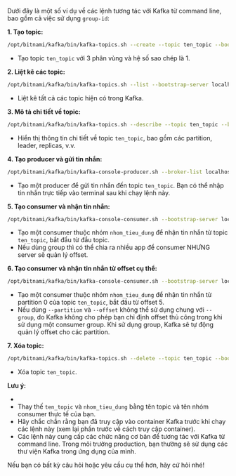 Dưới đây là một số ví dụ về các lệnh tương tác với Kafka từ command line, bao gồm cả việc sử dụng `group-id`:

**1. Tạo topic:**

```bash
/opt/bitnami/kafka/bin/kafka-topics.sh --create --topic ten_topic --bootstrap-server localhost:9092 --partitions 3 --replication-factor 1
```

* Tạo topic `ten_topic` với 3 phân vùng và hệ số sao chép là 1.

**2. Liệt kê các topic:**

```bash
/opt/bitnami/kafka/bin/kafka-topics.sh --list --bootstrap-server localhost:9092
```

* Liệt kê tất cả các topic hiện có trong Kafka.

**3. Mô tả chi tiết về topic:**

```bash
/opt/bitnami/kafka/bin/kafka-topics.sh --describe --topic ten_topic --bootstrap-server localhost:9092
```

* Hiển thị thông tin chi tiết về topic `ten_topic`, bao gồm các partition, leader, replicas, v.v.

**4. Tạo producer và gửi tin nhắn:**

```bash
/opt/bitnami/kafka/bin/kafka-console-producer.sh --broker-list localhost:9092 --topic ten_topic
```

* Tạo một producer để gửi tin nhắn đến topic `ten_topic`. Bạn có thể nhập tin nhắn trực tiếp vào terminal sau khi chạy lệnh này.

**5. Tạo consumer và nhận tin nhắn:**

```bash
/opt/bitnami/kafka/bin/kafka-console-consumer.sh --bootstrap-server localhost:9092 --topic ten_topic --from-beginning --group nhom_tieu_dung
```

* Tạo một consumer thuộc nhóm `nhom_tieu_dung` để nhận tin nhắn từ topic `ten_topic`, bắt đầu từ đầu topic.
* Nếu dùng group thì có thể chia ra nhiều app để consumer NHƯNG server sẽ quản lý offset.

**6. Tạo consumer và nhận tin nhắn từ offset cụ thể:**

```bash
/opt/bitnami/kafka/bin/kafka-console-consumer.sh --bootstrap-server localhost:9092 --topic ten_topic --partition 0 --offset 5
```

* Tạo một consumer thuộc nhóm `nhom_tieu_dung` để nhận tin nhắn từ partition 0 của topic `ten_topic`, bắt đầu từ offset 5.
* Nếu dùng `--partition` và `--offset` không thể sử dụng chung với `--group`, do Kafka không cho phép bạn chỉ định offset thủ công trong khi sử dụng một consumer group. Khi sử dụng group, Kafka sẽ tự động quản lý offset cho các partition.

**7. Xóa topic:**

```bash
/opt/bitnami/kafka/bin/kafka-topics.sh --delete --topic ten_topic --bootstrap-server localhost:9092
```

* Xóa topic `ten_topic`.

**Lưu ý:**

* 
* Thay thế `ten_topic` và `nhom_tieu_dung` bằng tên topic và tên nhóm consumer thực tế của bạn.
* Hãy chắc chắn rằng bạn đã truy cập vào container Kafka trước khi chạy các lệnh này (xem lại phần trước về cách truy cập container).
* Các lệnh này cung cấp các chức năng cơ bản để tương tác với Kafka từ command line. Trong môi trường production, bạn thường sẽ sử dụng các thư viện Kafka trong ứng dụng của mình.

Nếu bạn có bất kỳ câu hỏi hoặc yêu cầu cụ thể hơn, hãy cứ hỏi nhé! 

